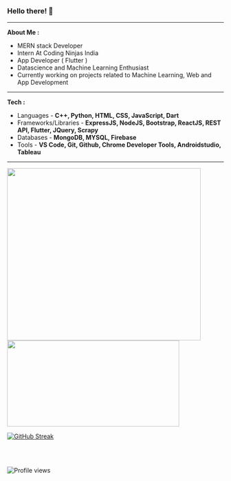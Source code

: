 ### Hello there! 👋                                             


<hr></hr>

 <strong>About Me : </strong>
 
<ul>
 
 <li>MERN stack Developer</li>
 <li>Intern At Coding Ninjas India </li>
 <li>App Developer ( Flutter ) </li>
 <li>Datascience and Machine Learning Enthusiast</li>
 <li>Currently working on projects related to Machine Learning, Web and App Development</li>

</ul>

 <hr></hr>
 
  <strong>Tech : </strong>
  
<ul>
     
<li>Languages - <strong> C++, Python, HTML, CSS, JavaScript, Dart</strong></li>
<li>Frameworks/Libraries - <strong>ExpressJS, NodeJS, Bootstrap, ReactJS, REST API, Flutter, JQuery, Scrapy</strong></li>
<li>Databases - <strong>MongoDB, MYSQL, Firebase</strong></li>
<li>Tools - <strong>VS Code, Git, Github, Chrome Developer Tools, Androidstudio, Tableau </strong></li>
</ul>
 



<hr></hr>


<img height="400" width = "450" src="https://github-readme-stats.vercel.app/api?username=Nagaraj-U&theme=default&show_icons=true&hide=contribs,issues&card_width=450" />
<!-- <img align="right" height="150" width = "300" src="https://github-readme-stats.vercel.app/api/top-langs/?username=Nagaraj-U&layout=compact" /> -->

<img height="200" width = "400" src="http://github-readme-streak-stats.herokuapp.com?user=Nagaraj-U&theme=default)](https://git.io/streak-stats" />

[![GitHub Streak](http://github-readme-streak-stats.herokuapp.com?user=Nagaraj-U&theme=dark)](https://git.io/streak-stats)

<br></br>

![Profile views](https://komarev.com/ghpvc/?username=Nagaraj-U&color=green)

<!-- [![Top Langs](https://github-readme-stats.vercel.app/api/top-langs/?username=Nagaraj-U&layout=compact)](https://github.com/Nagaraj-U/github-readme-stats)
      ![Nagaraj's github stats](https://github-readme-stats.vercel.app/api?username=Nagaraj-U&theme=default&show_icons=true&hide=contribs,issues&card_width=400)
-->
